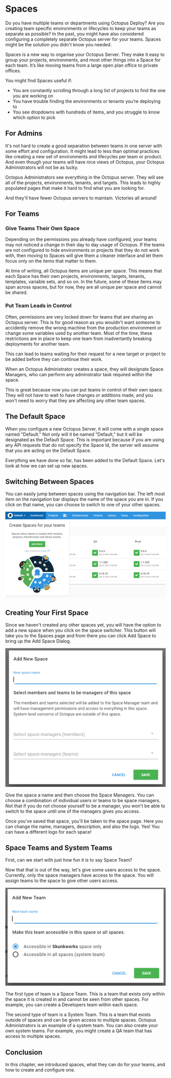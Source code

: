 # Spaces

Do you have multiple teams or departments using Octopus Deploy? Are you creating team specific environments or lifecycles to keep your teams as separate as possible? In the past, you might have also considered configuring a completely separate Octopus server for your teams. Spaces might be the solution you didn't know you needed.

Spaces is a new way to organise your Octopus Server. They make it easy to group your projects, environments, and most other things into a Space for each team. It’s like moving teams from a large open plan office to private offices.

You might find Spaces useful if:

* You are constantly scrolling through a long list of projects to find the one you are working on
* You have trouble finding the environments or tenants you’re deploying to
* You see dropdowns with hundreds of items, and you struggle to know which option to pick

## For Admins

It's not hard to create a good separation between teams in one server with some effort and configuration. It might lead to less than optimal practices like creating a new set of environments and lifecycles per team or product. And even though your teams will have nice views of Octopus, your Octopus Administrators will not be as lucky.

Octopus Administrators see everything in the Octopus server. They will see all of the projects, environments, tenants, and targets. This leads to highly populated pages that make it hard to find what you are looking for.

And they'll have fewer Octopus servers to maintain. Victories all around!

## For Teams

### Give Teams Their Own Space

Depending on the permissions you already have configured, your teams may not noticed a change in their day to day usage of Octopus. If the teams are not configured to hide environments or projects that they do not work with, then moving to Spaces will give them a cleaner interface and let them focus only on the items that matter to them.

At time of writing, all Octopus items are unique per space. This means that each Space has their own projects, environments, targets, tenants, templates, variable sets, and so on. In the future, some of these items may span across spaces, but for now, they are all unique per space and cannot be shared.

### Put Team Leads in Control

Often, permissions are very locked down for teams that are sharing an Octopus server. This is for good reason as you wouldn't want someone to accidently remove the wrong machine from the production environment or change some variables used by another team. Most of the time, these restrictions are in place to keep one team from inadvertantly breaking deployments for another team.

This can lead to teams waiting for their request for a new target or project to be added before they can continue their work.

When an Octopus Administrator creates a space, they will designate Space Managers, who can perform any adminstrator task required within the space.

This is great because now you can put teams in control of their own space. They will not have to wait to have changes or additions made, and you won't need to worry that they are affecting any other team spaces.

## The Default Space

When you configure a new Octopus Server, it will come with a single space named "Default." Not only will it be named "Default," but it will be designated as the Default Space. This is important because if you are using any API requests that do not specify the Space Id, the server will assume that you are acting on the Default Space.

Everything we have done so far, has been added to the Default Space. Let's look at how we can set up new spaces.

## Switching Between Spaces

You can easily jump between spaces using the navigation bar. The left most item on the navigation bar displays the name of the space you are in. If you click on that name, you can choose to switch to one of your other spaces.

![](images/spaces-add-space.png)

## Creating Your First Space

Since we haven't created any other spaces yet, you will have the option to add a new space when you click on the space switcher. This button will take you to the Spaces page and from there you can click Add Space to bring up the Add Space Dialog.

![](images/spaces-add-space-dialog.png)

Give the space a name and then choose the Space Managers. You can choose a combination of individual users or teams to be space managers. Not that if you do not choose yourself to be a manager, you won't be able to switch to the space until one of the managers gives you access.

Once you've saved that space, you'll be taken to the space page. Here you can change the name, managers, description, and also the logo. Yes! You can have a different logo for each space!

## Space Teams and System Teams

First, can we start with just how fun it is to say Space Team?

Now that that is out of the way, let's give some users access to the space. Currently, only the space managers have access to the space. You will assign teams to the space to give other users access.

![](images/spaces-add-team.png)

The first type of team is a Space Team. This is a team that exists only within the space it is created in and cannot be seen from other spaces. For example, you can create a Developers team within each space.

The second type of team is a System Team. This is a team that exists outside of spaces and can be given access to multiple spaces. Octopus Administrators is an example of a system team. You can also create your own system teams. For example, you might create a QA team that has access to multiple spaces.

## Conclusion

In this chapter, we introduced spaces, what they can do for your teams, and how to create and configure one.